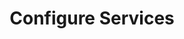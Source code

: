 ---
sidebar_position: 2
title: "Configure Services"
sidebar_label: "Configure Services"
description: "Customize service behavior in Debian systems - explore unit files, service parameters, configuration overrides, and service customization strategies."
keywords:
  - "debian service configuration"
  - "systemd unit files"
  - "service parameters"
  - "configuration overrides"
  - "service customization"
tags:
  - debian
  - service-configuration
  - systemd-units
  - service-parameters
  - configuration-management
slug: /linux/debian/administration/service-management/configure-services
---